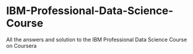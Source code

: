 # IBM-Professional-Data-Science-Course
All the answers and solution to the IBM Professional Data Science Course on Coursera
